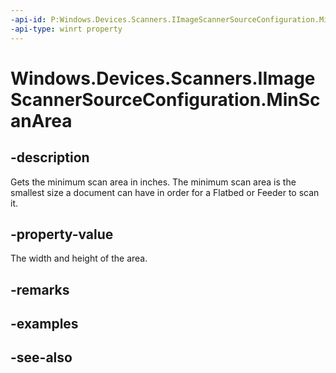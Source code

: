 ----api-id: P:Windows.Devices.Scanners.IImageScannerSourceConfiguration.MinScanArea
-api-type: winrt property
---<!-- Property syntaxpublic Windows.Foundation.Size MinScanArea { get; }--># Windows.Devices.Scanners.IImageScannerSourceConfiguration.MinScanArea## -descriptionGets the minimum scan area in inches. The minimum scan area is the smallest size a document can have in order for a Flatbed or Feeder to scan it.## -property-valueThe width and height of the area.## -remarks## -examples## -see-also